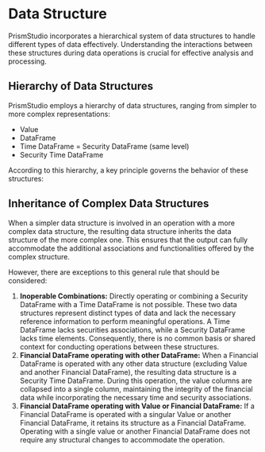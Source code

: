 # Data Structure
PrismStudio incorporates a hierarchical system of data structures to handle different types of data effectively. Understanding the interactions between these structures during data operations is crucial for effective analysis and processing.
</br>

## Hierarchy of Data Structures

PrismStudio employs a hierarchy of data structures, ranging from simpler to more complex representations:

- Value
- DataFrame
- Time DataFrame = Security DataFrame (same level)
- Security Time DataFrame

According to this hierarchy, a key principle governs the behavior of these structures:
</br>

## Inheritance of Complex Data Structures

When a simpler data structure is involved in an operation with a more complex data structure, the resulting data structure inherits the data structure of the more complex one. This ensures that the output can fully accommodate the additional associations and functionalities offered by the complex structure.

However, there are exceptions to this general rule that should be considered:

1. **Inoperable Combinations:** Directly operating or combining a Security DataFrame with a Time DataFrame is not possible. These two data structures represent distinct types of data and lack the necessary reference information to perform meaningful operations. A Time DataFrame lacks securities associations, while a Security DataFrame lacks time elements. Consequently, there is no common basis or shared context for conducting operations between these structures.
2. **Financial DataFrame operating with other DataFrame:** When a Financial DataFrame is operated with any other data structure (excluding Value and another Financial DataFrame), the resulting data structure is a Security Time DataFrame. During this operation, the value columns are collapsed into a single column, maintaining the integrity of the financial data while incorporating the necessary time and security associations.
3. **Financial DataFrame operating with Value or Financial DataFrame:** If a Financial DataFrame is operated with a singular Value or another Financial DataFrame, it retains its structure as a Financial DataFrame. Operating with a single value or another Financial DataFrame does not require any structural changes to accommodate the operation.

